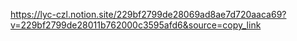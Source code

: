 https://lyc-czl.notion.site/229bf2799de28069ad8ae7d720aaca69?v=229bf2799de28011b762000c3595afd6&source=copy_link
